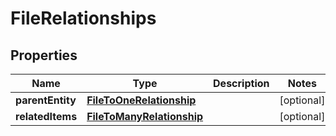 
# FileRelationships

## Properties
Name | Type | Description | Notes
------------ | ------------- | ------------- | -------------
**parentEntity** | [**FileToOneRelationship**](FileToOneRelationship.md) |  |  [optional]
**relatedItems** | [**FileToManyRelationship**](FileToManyRelationship.md) |  |  [optional]



